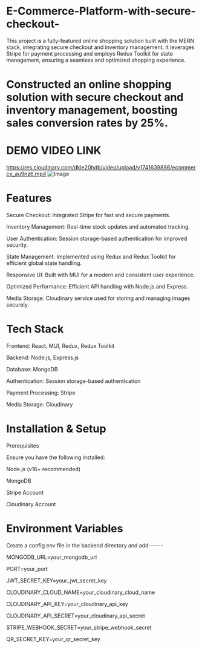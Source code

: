 # E-Commerce-Platform-with-secure-checkout-
This project is a fully-featured online shopping solution built with the MERN stack, integrating secure checkout and inventory management. It leverages Stripe for payment processing and employs Redux Toolkit for state management, ensuring a seamless and optimized shopping experience.
# Constructed an online shopping solution with secure checkout and inventory management, boosting sales conversion rates by 25%.


# DEMO VIDEO LINK
https://res.cloudinary.com/dkle20hdb/video/upload/v1741639886/ecommerce_au9nz6.mp4
![Image](https://github.com/user-attachments/assets/3c224d82-b0ad-4a0f-97ac-5a50e2edd153)

# Features

Secure Checkout: Integrated Stripe for fast and secure payments.

Inventory Management: Real-time stock updates and automated tracking.

User Authentication: Session storage-based authentication for improved security.

State Management: Implemented using Redux and Redux Toolkit for efficient global state handling.

Responsive UI: Built with MUI for a modern and consistent user experience.

Optimized Performance: Efficient API handling with Node.js and Express.

Media Storage: Cloudinary service used for storing and managing images securely.

# Tech Stack

Frontend: React, MUI, Redux, Redux Toolkit

Backend: Node.js, Express.js

Database: MongoDB

Authentication: Session storage-based authentication

Payment Processing: Stripe

Media Storage: Cloudinary

# Installation & Setup

Prerequisites

Ensure you have the following installed:

Node.js (v16+ recommended)

MongoDB

Stripe Account

Cloudinary Account

# Environment Variables
Create a config.env file in the backend directory and add------

MONGODB_URL=your_mongodb_url

PORT=your_port

JWT_SECRET_KEY=your_jwt_secret_key

CLOUDINARY_CLOUD_NAME=your_cloudinary_cloud_name

CLOUDINARY_API_KEY=your_cloudinary_api_key

CLOUDINARY_API_SECRET=your_cloudinary_api_secret

STRIPE_WEBHOOK_SECRET=your_stripe_webhook_secret

QR_SECRET_KEY=your_qr_secret_key



